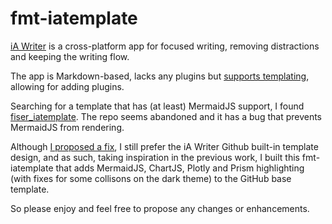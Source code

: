 # fmt-iatemplate

[iA Writer](https://ia.net/writer) is a cross-platform app for focused writing, removing distractions and keeping the writing flow.

The app is Markdown-based, lacks any plugins but [supports templating](https://ia.net/writer/support/preview/templates), allowing for adding plugins.

Searching for a template that has (at least) MermaidJS support, I found [fiser_iatemplate](https://github.com/f1se4/fiser_iatemplate). The repo seems abandoned and it has a bug that prevents MermaidJS from rendering.

Although [I proposed a fix](https://github.com/f1se4/fiser_iatemplate/pull/3), I still prefer the iA Writer Github built-in template design, and as such, taking inspiration in the previous work, I built this fmt-iatemplate that adds MermaidJS, ChartJS, Plotly and Prism highlighting (with fixes for some collisons on the dark theme) to the GitHub base template.

So please enjoy and feel free to propose any changes or enhancements.
